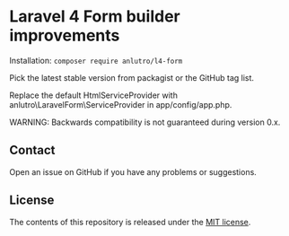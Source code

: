 # Laravel 4 Form builder improvements
Installation: `composer require anlutro/l4-form`

Pick the latest stable version from packagist or the GitHub tag list.

Replace the default HtmlServiceProvider with anlutro\LaravelForm\ServiceProvider in app/config/app.php.

WARNING: Backwards compatibility is not guaranteed during version 0.x.

## Contact
Open an issue on GitHub if you have any problems or suggestions.

## License
The contents of this repository is released under the [MIT license](http://opensource.org/licenses/MIT).